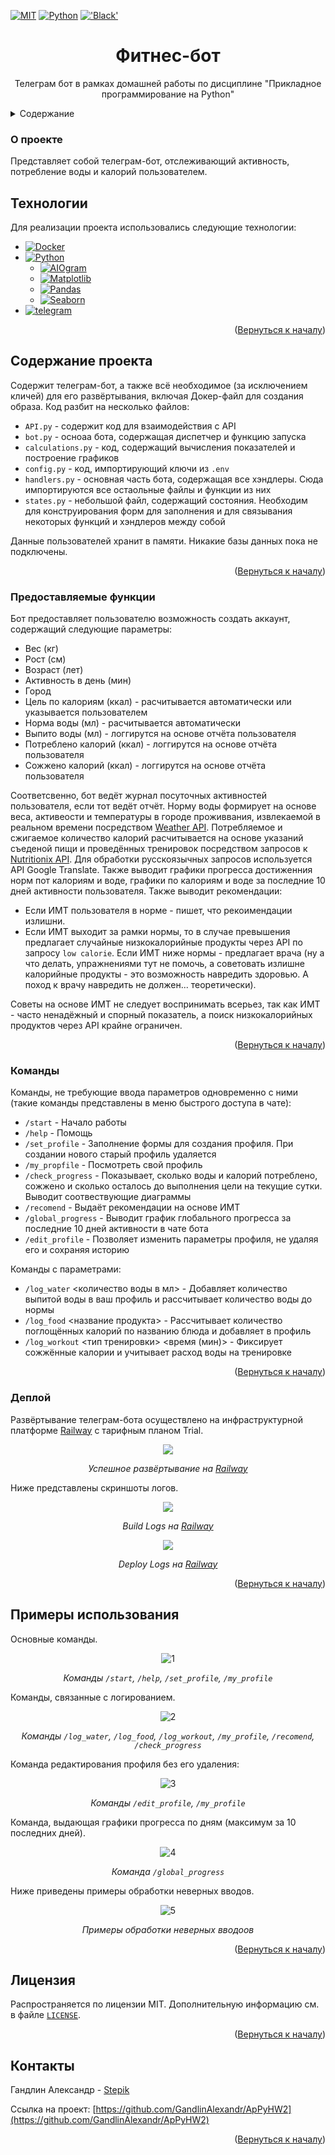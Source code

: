 <a name="readme-top"></a>

[![MIT][license-shield]][license-url]
[![Python](https://img.shields.io/badge/Python-3776AB?style=for-the-badge&logo=python&logoColor=white)](https://python.org/)
[!['Black'](https://img.shields.io/badge/code_style-black-black?style=for-the-badge)](https://github.com/psf/black)


  <h1 align="center">Фитнес-бот</h1>

  <p align="center">
    Телеграм бот в рамках домашней работы по дисциплине "Прикладное программирование на Python"
  </p>


<details>
  <summary>Содержание</summary>
  <ol>
    <li>
      <a href="#о-проекте">О проекте</a>
        <li><a href="#технологии">Технологии</a></li>
    </li>
    <li>
      <a href="#содержание-проекта">Содержание проекта</a>
    </li>
    <ul>
    <li><a href="#предоставляемые-функции">Предоставляемые функции</a></li>
    <li><a href="#команды">Команды</a></li></ul>
    <li><a href="#деплой">Деплой</a></li></ul>
    <li><a href="#примеры-использования">Примеры использования</a></li>
      <li><a href="#лицензия">Лицензия</a></li>
    <li><a href="#контакты">Контакты</a></li>
  </ol>
</details>



### О проекте

Представляет собой телеграм-бот, отслеживающий активность, потребление воды и калорий пользователем.

## Технологии

Для реализации проекта использовались следующие технологии:
* [![Docker][DockerBadge]][Docker-url]
* [![Python][Python.org]][Python-url]
  * [![AIOgram][AIOgram]][AIOgram-url]
  * [![Matplotlib][Matplotlib.org]][Matplotlib-url]
  * [![Pandas][Рandas.pydata.org]][Pandas-url]
  * [![Seaborn][Seaborn-badge]][Seaborn-url]
* [![telegram][telegram]][telegram-url]


<p align="right">(<a href="#readme-top">Вернуться к началу</a>)</p>

## Содержание проекта

Содержит телеграм-бот, а также всё необходимое (за исключением кличей) для его развёртывания, включая Докер-файл для создания образа. Код разбит на несколько файлов:
* `API.py` - содержит код для взаимодействия с API
* `bot.py` - осноаа бота, содержащая диспетчер и функцию запуска
* `calculations.py` - код, содержащий вычисления показателей и построение графиков
* `config.py` - код, импортирующий ключи из `.env`
* `handlers.py` - основная часть бота, содержащая все хэндлеры. Сюда импортируются все остаольные файлы и функции из них
* `states.py` - небольшой файл, содержащий состояния. Необходим для конструирования форм для заполнения и для связывания некоторых функций и хэндлеров между собой

Данные пользователей хранит в памяти. Никакие базы данных пока не подключены.

<p align="right">(<a href="#readme-top">Вернуться к началу</a>)</p>


### Предоставляемые функции

Бот предоставляет пользователю возможность создать аккаунт, содержащий следующие параметры:
* Вес (кг)
* Рост (см)
* Возраст (лет)
* Активность в день (мин)
* Город
* Цель по калориям (ккал) - расчитывается автоматически или указывается пользователем
* Норма воды (мл) - расчитывается автоматически
* Выпито воды (мл) - логгирутся на основе отчёта пользователя
* Потреблено калорий (ккал) - логгирутся на основе отчёта пользователя
* Сожжено калорий (ккал) - логгирутся на основе отчёта пользователя

Соответсвенно, бот ведёт журнал посуточных активностей пользователя, если тот ведёт отчёт. Норму воды формирует на основе веса, активеости и температуры в городе проживвания, извлекаемой в реальном времени посредством [Weather API](https://openweathermap.org/api). 
Потребляемое и сжигаемое количество калорий расчитывается на основе указаний съеденой пищи и проведённых тренировок посредством запросов к [Nutritionix  API](https://www.nutritionix.com/). Для обработки русскоязычных запросов используется API Google Translate. Также выводит графики прогресса достиженния норм пот калориям и воде, графики по калориям и воде за последние 10 дней активности пользователя. Также выводит рекомендации:
* Если ИМТ пользователя в норме - пишет, что рекоимендации излишни.
* Если ИМТ выходит за рамки нормы, то в случае превышения предлагает случайные низкокалорийные продукты через API по запросу `low calorie`. Если ИМТ ниже нормы - предлагает врача (ну а что делать, упражнениями тут не помочь, а советовать излишне калорийные продукты - это возможность навредить здоровью. А поход к врачу навредить не должен... теоретически).

Советы на основе ИМТ не следует воспринимать всерьез, так как ИМТ - часто ненадёжный и спорный показатель, а поиск низкокалорийных продуктов через API крайне ограничен.

<p align="right">(<a href="#readme-top">Вернуться к началу</a>)</p>


### Команды

Команды, не требующие ввода параметров одновременно с ними (такие команды представлены в меню быстрого доступа в чате):
* `/start` - Начало работы
* `/help` - Помощь
* `/set_profile` - Заполнение формы для создания профиля. При создании нового старый профиль удаляется
* `/my_propfile` - Посмотреть свой профиль
* `/check_progress` - Показывает, сколько воды и калорий потреблено, сожжено и сколько осталось до выполнения цели на текущие сутки. Выводит соотвествующие диаграммы
* `/recomend` - Выдаёт рекомендации на основе ИМТ
* `/global_progress` - Выводит график глобального прогресса за последние 10 дней активности в чате бота
* `/edit_profile` - Позволяет изменить параметры профиля, не удаляя его и сохраняя историю

Команды с параметрами:
* `/log_water` <количество воды в мл> - Добавляет количество выпитой воды в ваш профиль и рассчитывает количество воды до нормы
* `/log_food` <название продукта> - Рассчитывает количество поглощённых калорий по названию блюда и добавляет в профиль
* `/log_workout` <тип тренировки> <время (мин)> - Фиксирует сожжённые калории и учитывает расход воды на тренировке


<p align="right">(<a href="#readme-top">Вернуться к началу</a>)</p>

### Деплой


Развёртывание телеграм-бота осуществлено на инфраструктурной платформе [Railway](https://railway.com/) с тарифным планом Trial.

<div align="center">
  <img src="https://github.com/user-attachments/assets/e7b8e974-1601-4252-b65e-b24f62dddcf4">
  <p><i>Успешное развёртывание на <a href="https://railway.com/" target="_blank">Railway</a></i></p>
</div>

Ниже представлены скриншоты логов.

<div align="center">
  <img src="https://github.com/user-attachments/assets/433d8d12-c527-48d7-8db7-913aa004449f">
  <p><i>Build Logs на <a href="https://railway.com/" target="_blank">Railway</a></i></p>
</div>

<div align="center">
  <img src="https://github.com/user-attachments/assets/411a4981-9705-40c8-8240-3885c0311aa7">
  <p><i>Deploy Logs на <a href="https://railway.com/" target="_blank">Railway</a></i></p>
</div>


<p align="right">(<a href="#readme-top">Вернуться к началу</a>)</p>

## Примеры использования

Основные команды.

<div align="center">
  <img src="https://github.com/user-attachments/assets/2fc22a66-7a0d-4f0c-b2a6-bdac7e125d2c" alt="1">
  <p><i>Команды <code>/start</code>, <code>/help</code>, <code>/set_profile</code>, <code>/my_profile</code></i></p>
</div>

Команды, связанные с логированием.

<div align="center">
  <img src="https://github.com/user-attachments/assets/cf1b6122-07fc-476a-9f0a-80eef97ce0df" alt="2">
  <p><i>Команды <code>/log_water</code>, <code>/log_food</code>, <code>/log_workout</code>, <code>/my_profile</code>,  <code>/recomend</code>, <code>/check_progress</code></i></p>
</div>

Команда редактирования профиля без его удаления:
<div align="center">
  <img src="https://github.com/user-attachments/assets/63e50f86-b2be-4ac1-863c-4bdca7137f64" alt="3">
  <p><i>Команды <code>/edit_profile</code>, <code>/my_profile</code></i></p>
</div>

Команда, выдающая графики прогресса по дням (максимум за 10 последних дней).

<div align="center">
  <img src="https://github.com/user-attachments/assets/f6994871-6b7f-4ec1-b849-5db52ddb84da" alt="4">
  <p><i>Команда <code>/global_progress</code></i></p>
</div>

Ниже приведены примеры обработки неверных вводов.

<div align="center">
  <img src="https://github.com/user-attachments/assets/5357af2e-e61b-427e-8b97-9dc2164d9180" alt="5">
  <p><i>Примеры обработки неверных вводоов</a></i></p>
</div>

<p align="right">(<a href="#readme-top">Вернуться к началу</a>)</p>

## Лицензия

Распространяется по лицензии MIT. Дополнительную информацию см. в файле [`LICENSE`][license-url].

<p align="right">(<a href="#readme-top">Вернуться к началу</a>)</p>

## Контакты

Гандлин Александр - [Stepik](https://stepik.org/users/79694206/profile)

Ссылка на проект: [https://github.com/GandlinAlexandr/ApPyHW2](https://github.com/GandlinAlexandr/ApPyHW2)

<p align="right">(<a href="#readme-top">Вернуться к началу</a>)</p>


[license-shield]: https://img.shields.io/github/license/GandlinAlexandr/ApPyHW2.svg?style=for-the-badge
[license-url]: https://github.com/GandlinAlexandr/ApPyHW2/blob/main/LICENSE

[Python-url]: https://python.org/
[Python.org]: https://img.shields.io/badge/Python-FFD43B?style=for-the-badge&logo=python&logoColor=blue

[Pandas-url]: https://pandas.pydata.org/
[Рandas.pydata.org]: https://img.shields.io/badge/Pandas-2C2D72?style=for-the-badge&logo=pandas&logoColor=white

[Matplotlib-url]: https://matplotlib.org/
[Matplotlib.org]: https://img.shields.io/badge/Matplotlib-%23ffffff.svg?style=for-the-badge&logo=Matplotlib&logoColor=black

[Seaborn-url]: https://seaborn.pydata.org/
[Seaborn-badge]: https://img.shields.io/badge/Seaborn-%23ffffff.svg?style=for-the-badge&logo=Matplotlib&logoColor=blue

[telegram-url]: https://telegram.org/
[telegram]: https://img.shields.io/badge/Telegram-grey?style=for-the-badge&logo=telegram

[AIOgram-url]: https://aiogram.dev/
[AIOgram]: https://img.shields.io/badge/AIOgram-blue?style=for-the-badge&logo=aiogram

[DockerBadge]: https://img.shields.io/badge/docker-%230db7ed.svg?style=for-the-badge&logo=docker&logoColor=white
[Docker-url]: https://www.docker.com/

